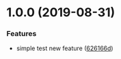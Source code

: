 # 1.0.0 (2019-08-31)


### Features

* simple test new feature ([626166d](https://github.com/diegolucasilva/semantic-version-test/commit/626166d))

